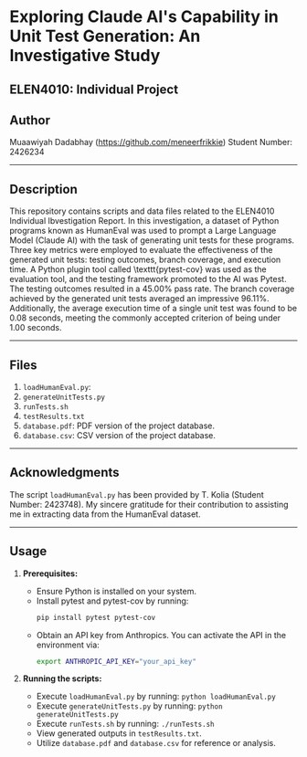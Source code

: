 # Exploring Claude AI's Capability in Unit Test Generation: An Investigative Study
## ELEN4010: Individual Project

## Author
Muaawiyah Dadabhay (https://github.com/meneerfrikkie)
Student Number: 2426234  

---

## Description

This repository contains scripts and data files related to the ELEN4010 Individual Ibvestigation Report. In this investigation, a dataset of Python programs known as HumanEval was used to prompt a Large Language Model (Claude AI) with the task of generating unit tests for these programs. Three key metrics were employed to evaluate the effectiveness of the generated unit tests: testing outcomes, branch coverage, and execution time. A Python plugin tool called \texttt{pytest-cov} was used as the evaluation tool, and the testing framework promoted to the AI was Pytest. The testing outcomes resulted in a 45.00\% pass rate. The branch coverage achieved by the generated unit tests averaged an impressive 96.11\%. Additionally, the average execution time of a single unit test was found to be 0.08 seconds, meeting the commonly accepted criterion of being under 1.00 seconds.

---

## Files

1. `loadHumanEval.py`:
2. `generateUnitTests.py`
3. `runTests.sh`
4. `testResults.txt`
5. `database.pdf`: PDF version of the project database.
6. `database.csv`: CSV version of the project database.

---

## Acknowledgments

The script `loadHumanEval.py` has been provided by T. Kolia (Student Number: 2423748). My sincere gratitude for their contribution to assisting me in extracting data from the HumanEval dataset.

---

## Usage

1. **Prerequisites:**
   - Ensure Python is installed on your system.
   - Install pytest and pytest-cov by running:
     ```bash
     pip install pytest pytest-cov
     ```
   - Obtain an API key from Anthropics. You can activate the API in the environment via:
     ```bash
     export ANTHROPIC_API_KEY="your_api_key"
     ```

2. **Running the scripts:**
   - Execute `loadHumanEval.py` by running: `python loadHumanEval.py`
   - Execute `generateUnitTests.py` by running: `python generateUnitTests.py`
   - Execute `runTests.sh` by running: `./runTests.sh`
   - View generated outputs in `testResults.txt`.
   - Utilize `database.pdf` and `database.csv` for reference or analysis.

